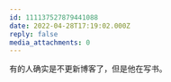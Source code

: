 ```yaml
---
id: 111137527879441088
date: 2022-04-28T17:19:02.000Z
reply: false
media_attachments: 0
---
```


有的人确实是不更新博客了，但是他在写书。


